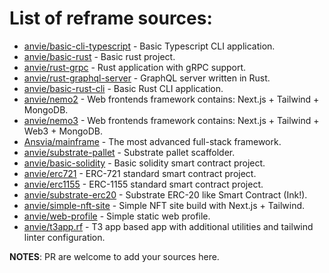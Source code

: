# List of reframe sources:


* [anvie/basic-cli-typescript](https://github.com/anvie/basic-cli-typescript.rf) - Basic Typescript CLI application.
* [anvie/basic-rust](https://github.com/anvie/basic-rust.rf) - Basic rust project.
* [anvie/rust-grpc](https://github.com/anvie/rust-grpc.rf) - Rust application with gRPC support.
* [anvie/rust-graphql-server](https://github.com/anvie/rust-graphql-server.rf) - GraphQL server written in Rust.
* [anvie/basic-rust-cli](https://github.com/anvie/basic-rust-cli.rf) - Basic Rust CLI application.
* [anvie/nemo2](https://github.com/anvie/nemo2.rf) - Web frontends framework contains: Next.js + Tailwind + MongoDB.
* [anvie/nemo3](https://github.com/anvie/nemo3.rf) - Web frontends framework contains: Next.js + Tailwind + Web3 + MongoDB.
* [Ansvia/mainframe](https://github.com/ansvia/mainframe.rf) - The most advanced full-stack framework.
* [anvie/substrate-pallet](https://github.com/anvie/substrate-pallet.rf) - Substrate pallet scaffolder.
* [anvie/basic-solidity](https://github.com/anvie/basic-solidity.rf) - Basic solidity smart contract project.
* [anvie/erc721](https://github.com/anvie/erc721.rf) - ERC-721 standard smart contract project.
* [anvie/erc1155](https://github.com/anvie/erc1155.rf) - ERC-1155 standard smart contract project.
* [anvie/substrate-erc20](https://github.com/anvie/substrate-erc20.rf) - Substrate ERC-20 like Smart Contract (Ink!).
* [anvie/simple-nft-site](https://github.com/anvie/simple-nft-site.rf) - Simple NFT site build with Next.js + Tailwind.
* [anvie/web-profile](https://github.com/anvie/web-profile.rf) - Simple static web profile.
* [anvie/t3app.rf](https://github.com/anvie/t3app.rf) - T3 app based app with additional utilities and tailwind linter configuration.

**NOTES**: PR are welcome to add your sources here.
